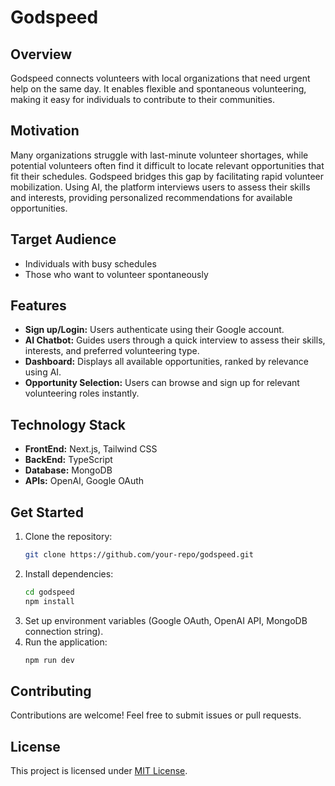 # Godspeed

## Overview

Godspeed connects volunteers with local organizations that need urgent help on the same day. It enables flexible and spontaneous volunteering, making it easy for individuals to contribute to their communities.

## Motivation

Many organizations struggle with last-minute volunteer shortages, while potential volunteers often find it difficult to locate relevant opportunities that fit their schedules. Godspeed bridges this gap by facilitating rapid volunteer mobilization. Using AI, the platform interviews users to assess their skills and interests, providing personalized recommendations for available opportunities.

## Target Audience

- Individuals with busy schedules
- Those who want to volunteer spontaneously

## Features

- **Sign up/Login:** Users authenticate using their Google account.
- **AI Chatbot:** Guides users through a quick interview to assess their skills, interests, and preferred volunteering type.
- **Dashboard:** Displays all available opportunities, ranked by relevance using AI.
- **Opportunity Selection:** Users can browse and sign up for relevant volunteering roles instantly.

## Technology Stack

- **FrontEnd:** Next.js, Tailwind CSS
- **BackEnd:** TypeScript
- **Database:** MongoDB
- **APIs:** OpenAI, Google OAuth

## Get Started

1. Clone the repository:
   ```sh
   git clone https://github.com/your-repo/godspeed.git
   ```
2. Install dependencies:
   ```sh
   cd godspeed
   npm install
   ```
3. Set up environment variables (Google OAuth, OpenAI API, MongoDB connection string).
4. Run the application:
   ```sh
   npm run dev
   ```

## Contributing

Contributions are welcome! Feel free to submit issues or pull requests.

## License

This project is licensed under [MIT License](LICENSE).
